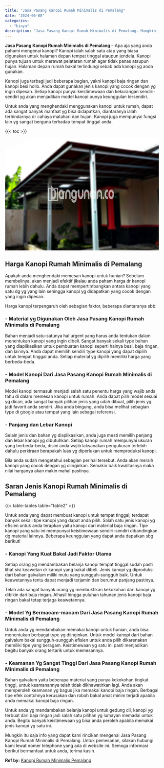 ```yaml
---
title: "Jasa Pasang Kanopi Rumah Minimalis di Pemalang"
date: "2024-06-08"
categories: 
  - "biaya"
description: "Jasa Pasang Kanopi Rumah Minimalis di Pemalang. Mungkin itu saja info yang dapat kami rincikan mengenai Jasa Pasang Kanopi Rumah Minimalis di Pemalang. Untuk..."
---
```


**Jasa Pasang Kanopi Rumah Minimalis di Pemalang** – Apa aja yang anda pahami mengenai kanopi? Kanopi ialah salah satu atap yang biasa digunakan untuk halaman depan tempat tinggal ataupun jendela. Kanopi punya tujuan untuk merawat pelataran rumah agar tidak panas ataupun hujan. Halaman depan rumah bakal terlindungi sebab ada kanopi yg anda gunakan.

Kanopi juga terbagi jadi beberapa bagian, yakni kanopi baja ringan dan kanopi besi hollo. Anda dapat gunakan jenis kanopi yang cocok dengan yg ingin dipesan. Setiap kanopi punyai keistimewaan dan kekurangan sendiri-sendiri yg akan menjadikan model kanopi punya keunggulan tersendiri.

Untuk anda yang menghendaki menggunakan kanopi untuk rumah, dapat ada sangat banyak manfaat yg bisa didapatkan, diantaranya ialah terhindarnya dr cahaya matahari dan hujan. Kanopi juga mempunyai fungsi lain yg sangat berguna terhadap tempat tinggal anda.

{{< toc >}}

![Jasa Pasang Kanopi Rumah Minimalis di Pemalang](/images/harga-kanopi-minimalis-51.png)

## Harga Kanopi Rumah Minimalis di Pemalang

Apakah anda menghendaki memesan kanopi untuk hunian? Sebelum membelinya, akan menjadi efektif jikalau anda paham harga dr kanopi rumah lebih dahulu. Anda dapat mempertimbangkan antara kanopi yang satu dg yg yang lain sehingga kanopi yg didapatkan yang cocok dengan yang ingin dipesan.

Harga kanopi terpengaruh oleh sebagian faktor, beberapa diantaranya sbb:

### \- Material yg Digunakan Oleh Jasa Pasang Kanopi Rumah Minimalis di Pemalang

Bahan menjadi satu-satunya hal urgent yang harus anda tentukan dalam menentukan kanopi yang ingin dibeli. Sangat banyak sekali type bahan yang diaplikasikan untuk pembuatan kanopi seperti halnya besi, baja ringan, dan lainnya. Anda dapat memilih sendiri type kanopi yang dapat dipilih untuk tempat tinggal anda. Setiap material yg dipilih memiliki harga yang berbeda-beda.

### \- Model Kanopi Dari Jasa Pasang Kanopi Rumah Minimalis di Pemalang

Model kanopi termasuk menjadi salah satu penentu harga yang wajib anda tahu di dalam memesan kanopi untuk rumah. Anda dapat pilih model sesuai yg dicari, ada sangat banyak pilihan jenis yang udah dibuat, pilih jenis yg jadi favorit anda sendiri. Jika anda bingung, anda bisa melihat sebagian type di google atau tempat yang lain sebagai referensi.

### \- Panjang dan Lebar Kanopi

Selain jenis dan bahan yg diaplikasikan, anda juga mesti memilih panjang dan lebar kanopi yg dibutuhkan. Setiap kanopi rumah mempunyai ukuran yang berbeda-beda, disini anda wajib laksanakan pengukuran terlebih dahulu perkiraan berapakah luas yg diperlukan untuk memproduksi kanopi.

Bila anda sudah mengetahui sebagian perihal tersebut. Anda akan meraih kanopi yang cocok dengan yg diinginkan. Semakin baik kwalitasnya maka nilai harganya akan makin mahal pastinya.

## Saran Jenis Kanopi Rumah Minimalis di Pemalang

{{< table-tables table="table2" >}}

Untuk anda yang dapat membuat kanopi untuk tempat tinggal, terdapat banyak sekali tipe kanopi yang dapat anda pilih. Salah satu jenis kanopi yg efisien untuk anda terapkan yaitu kanopi dari material baja ringan. Tipe kanopi yang satu ini mempunyai keistimewaan sendiri-sendiri dibandingkan dg material lainnya. Beberapa keunggulan yang dapat anda dapatkan sbg berikut!

### \- Kanopi Yang Kuat Bakal Jadi Faktor Utama

Setiap orang yg mendambakan belanja kanopi tempat tinggal sudah pasti lihat sisi keawetan dr kanopi yang bakal dibeli. Jenis kanopi yg diproduksi dari bahan galvalum miliki mutu yang sungguh-sungguh baik. Untuk keawetannya tentu dapat menjadi terjamin dan berumur panjang pastinya.

Telah ada sangat banyak orang yg membuktikan kekokohan dari kanopi yg dibikin dari baja ringan. Alhasil hingga puluhan tahunan jenis kanopi baja ringan bakal tetap terjaga keawetannya.

### \- Model Yg Bermacam-macam Dari Jasa Pasang Kanopi Rumah Minimalis di Pemalang

Untuk anda yg mendambakan memakai kanopi untuk hunian, anda bisa menentukan berbagai type yg diinginkan. Untuk model kanopi dari bahan galvalum bakal sungguh-sungguh efisien untuk anda pilih dikarenakan memiliki tipe yang beragam. Keistimewaan yg satu ini pasti menjadikan begitu banyak orang tertarik untuk memesannya.

### \- Keamanan Yg Sangat Tinggi Dari Jasa Pasang Kanopi Rumah Minimalis di Pemalang

Bahan galvalum yaitu beberapa material yang punya kekokohan tingkat tinggi, untuk keamanannya telah tidak dikhawatirkan lagi. Anda akan memperoleh keamanan yg bagus jika memakai kanopi baja ringan. Berbagai tipe efek contohnya kerusakan dan roboh bakal amat minim terjadi apabila anda memakai kanopi baja ringan.

Untuk anda yg mendambakan belanja kanopi untuk gedung dll, kanopi yg terbuat dari baja ringan jadi salah satu pilihan yg lumayan memadai untuk anda. Begitu banyak keistimewaan yg bisa anda peroleh apabila memakai jenis kanopi yg satu ini.

Mungkin itu saja info yang dapat kami rincikan mengenai Jasa Pasang Kanopi Rumah Minimalis di Pemalang. Untuk pemesanan, silakan hubungi kami lewat nomer telephone yang ada di website ini. Semoga informasi berikut bermanfaat untuk anda, terima kasih.

**Ref by:**  [Kanopi Rumah Minimalis Pemalang](https://id.wikipedia.org/wiki/Kanopi)
